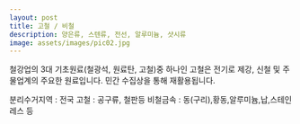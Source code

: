 ```yaml
---
layout: post
title: 고철 / 비철
description: 양은류, 스텐류, 전선, 알루미늄, 샷시류
image: assets/images/pic02.jpg
---
```


철강업의 3대 기초원료(철광석, 원료탄, 고철)중 하나인 고철은 전기로 제강, 신철 및 주물업계의 주요한 원료입니다. 민간 수집상을 통해 재활용됩니다.

분리수거지역 : 전국
고철 : 공구류, 철판등
비철금속 : 동(구리),황동,알루미늄,납,스테인레스 등
